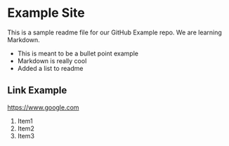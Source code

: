# Example Site
This is a sample readme file for our GitHub Example repo. We are learning Markdown.

* This is meant to be a bullet point example
* Markdown is really cool
* Added a list to readme

## Link Example 
https://www.google.com

1. Item1
2. Item2
3. Item3